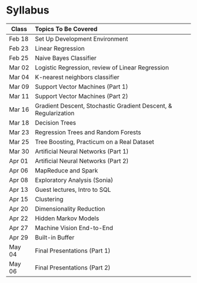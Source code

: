 # Syllabus
Class         | Topics To Be Covered
------------- |:---------------------
Feb 18        | Set Up Development Environment
Feb 23        | Linear Regression
Feb 25        | Naive Bayes Classifier
Mar 02        | Logistic Regression, review of Linear Regression
Mar 04        | K-nearest neighbors classifier
Mar 09        | Support Vector Machines (Part 1)
Mar 11        | Support Vector Machines (Part 2)
Mar 16        | Gradient Descent, Stochastic Gradient Descent, & Regularization
Mar 18        | Decision Trees
Mar 23        | Regression Trees and Random Forests
Mar 25        | Tree Boosting, Practicum on a Real Dataset
Mar 30        | Artificial Neural Networks (Part 1)
Apr 01        | Artificial Neural Networks (Part 2)
Apr 06        | MapReduce and Spark
Apr 08        | Exploratory Analysis (Sonia)
Apr 13        | Guest lectures, Intro to SQL
Apr 15        | Clustering
Apr 20        | Dimensionality Reduction
Apr 22        | Hidden Markov Models
Apr 27        | Machine Vision End-to-End
Apr 29        | Built-in Buffer
May 04        | Final Presentations (Part 1)
May 06        | Final Presentations (Part 2)
